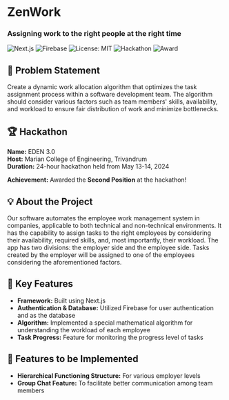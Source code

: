 # ZenWork

### Assigning work to the right people at the right time

![Next.js](https://img.shields.io/badge/Next.js-14.2-blue?style=for-the-badge&logo=next.js)
![Firebase](https://img.shields.io/badge/Firebase-13.8.0-orange?style=for-the-badge&logo=firebase)
![License: MIT](https://img.shields.io/badge/License-MIT-yellow.svg?style=for-the-badge)
![Hackathon](https://img.shields.io/badge/Hackathon-EDEN%203.0-brightgreen?style=for-the-badge)
![Award](https://img.shields.io/badge/Award-2nd%20Place-silver?style=for-the-badge)

## 📜 Problem Statement
Create a dynamic work allocation algorithm that optimizes the task assignment process within a software development team. The algorithm should consider various factors such as team members' skills, availability, and workload to ensure fair distribution of work and minimize bottlenecks.

## 🏆 Hackathon
**Name:** EDEN 3.0  
**Host:** Marian College of Engineering, Trivandrum  
**Duration:** 24-hour hackathon held from May 13-14, 2024

**Achievement:** Awarded the **Second Position** at the hackathon!

## 💡 About the Project
Our software automates the employee work management system in companies, applicable to both technical and non-technical environments. It has the capability to assign tasks to the right employees by considering their availability, required skills, and, most importantly, their workload. The app has two divisions: the employer side and the employee side. Tasks created by the employer will be assigned to one of the employees considering the aforementioned factors.

## 🔑 Key Features
- **Framework:** Built using Next.js
- **Authentication & Database:** Utilized Firebase for user authentication and as the database
- **Algorithm:** Implemented a special mathematical algorithm for understanding the workload of each employee
- **Task Progress:** Feature for monitoring the progress level of tasks

## 🚀 Features to be Implemented
- **Hierarchical Functioning Structure:** For various employer levels
- **Group Chat Feature:** To facilitate better communication among team members

